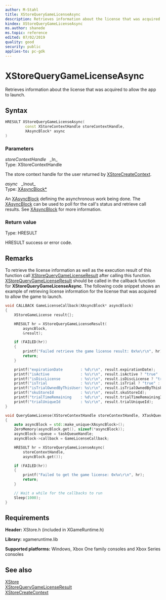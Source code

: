 ```yaml
---
author: M-Stahl
title: XStoreQueryGameLicenseAsync
description: Retrieves information about the license that was acquired to allow the game to launch.
kindex: XStoreQueryGameLicenseAsync
ms.author: shanede
ms.topic: reference
edited: 07/02/2019
quality: good
security: public
applies-to: pc-gdk
---
```


# XStoreQueryGameLicenseAsync  

Retrieves information about the license that was acquired to allow the app to launch.  

## Syntax  
  
```cpp
HRESULT XStoreQueryGameLicenseAsync(  
         const XStoreContextHandle storeContextHandle,  
         XAsyncBlock* async  
)  
```  
  
### Parameters  
  
*storeContextHandle* &nbsp;&nbsp;\_In\_  
Type: XStoreContextHandle  
  
The store context handle for the user returned by [XStoreCreateContext](xstorecreatecontext.md).  
  
*async* &nbsp;&nbsp;\_Inout\_  
Type: [XAsyncBlock*](../../xasync/structs/xasyncblock.md)  
  
An [XAsyncBlock](../../xasync/structs/xasyncblock.md) defining the asynchronous work being done. The [XAsyncBlock](../../xasync/structs/xasyncblock.md) can be used to poll for the call's status and retrieve call results. See [XAsyncBlock](../../xasync/structs/xasyncblock.md) for more information.  
  
### Return value
Type: HRESULT
  
HRESULT success or error code.    
  
## Remarks  
  
To retrieve the license information as well as the execution result of this function call [XStoreQueryGameLicenseResult](xstorequerygamelicenseresult.md) after calling this function. [XStoreQueryGameLicenseResult](xstorequerygamelicenseresult.md) should be called in the callback function for **XStoreQueryGameLicenseAsync**. The following code snippet shows an example of retrieving license information for the license that was acquired to allow the game to launch.  
  
```cpp
void CALLBACK GameLicenseCallback(XAsyncBlock* asyncBlock)
{
    XStoreGameLicense result{};

    HRESULT hr = XStoreQueryGameLicenseResult(
        asyncBlock,
        &result);

    if (FAILED(hr))
    {
        printf("Failed retrieve the game license result: 0x%x\r\n", hr);
        return;
    }

    printf("expirationDate        : %d\r\n", result.expirationDate);
    printf("isActive              : %s\r\n", result.isActive ? "true" : "false");
    printf("isDiscLicense         : %s\r\n", result.isDiscLicense ? "true" : "false");
    printf("isTrial               : %s\r\n", result.isTrial ? "true" : "false");
    printf("isTrialOwnedByThisUser: %s\r\n", result.isTrialOwnedByThisUser ? "true" : "false");
    printf("skuStoreId            : %s\r\n", result.skuStoreId);
    printf("trialTimeRemaining    : %d\r\n", result.trialTimeRemainingInSeconds);
    printf("trialUniqueId         : %s\r\n", result.trialUniqueId);
}

void QueryGameLicense(XStoreContextHandle storeContextHandle, XTaskQueueHandle taskQueueHandle)
{
    auto asyncBlock = std::make_unique<XAsyncBlock>();
    ZeroMemory(asyncBlock.get(), sizeof(*asyncBlock));
    asyncBlock->queue = taskQueueHandle;
    asyncBlock->callback = GameLicenseCallback;

    HRESULT hr = XStoreQueryGameLicenseAsync(
        storeContextHandle,
        asyncBlock.get());

    if (FAILED(hr))
    {
        printf("Failed to get the game license: 0x%x\r\n", hr);
        return;
    }

    // Wait a while for the callbacks to run
    Sleep(1000);
}
```
  
## Requirements  
  
**Header:** XStore.h (included in XGameRuntime.h)
  
**Library:** xgameruntime.lib
  
**Supported platforms:** Windows, Xbox One family consoles and Xbox Series consoles  
  
## See also  
[XStore](../xstore_members.md)  
[XStoreQueryGameLicenseResult](xstorequerygamelicenseresult.md)  
[XStoreCreateContext](xstorecreatecontext.md)  
